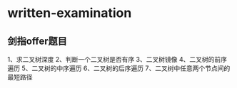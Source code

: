 # written-examination
## 剑指offer题目
1、求二叉树深度
2、判断一个二叉树是否有序
3、二叉树镜像
4、二叉树的前序遍历
5、二叉树的中序遍历
6、二叉树的后序遍历
7、二叉树中任意两个节点间的最短路径

